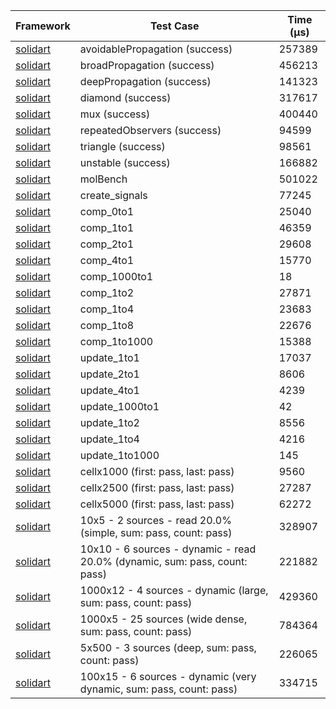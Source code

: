 | Framework | Test Case | Time (μs) |
| --- | --- | --- |
| [solidart](https://github.com/nank1ro/solidart) | avoidablePropagation (success) | 257389 |
| [solidart](https://github.com/nank1ro/solidart) | broadPropagation (success) | 456213 |
| [solidart](https://github.com/nank1ro/solidart) | deepPropagation (success) | 141323 |
| [solidart](https://github.com/nank1ro/solidart) | diamond (success) | 317617 |
| [solidart](https://github.com/nank1ro/solidart) | mux (success) | 400440 |
| [solidart](https://github.com/nank1ro/solidart) | repeatedObservers (success) | 94599 |
| [solidart](https://github.com/nank1ro/solidart) | triangle (success) | 98561 |
| [solidart](https://github.com/nank1ro/solidart) | unstable (success) | 166882 |
| [solidart](https://github.com/nank1ro/solidart) | molBench | 501022 |
| [solidart](https://github.com/nank1ro/solidart) | create_signals | 77245 |
| [solidart](https://github.com/nank1ro/solidart) | comp_0to1 | 25040 |
| [solidart](https://github.com/nank1ro/solidart) | comp_1to1 | 46359 |
| [solidart](https://github.com/nank1ro/solidart) | comp_2to1 | 29608 |
| [solidart](https://github.com/nank1ro/solidart) | comp_4to1 | 15770 |
| [solidart](https://github.com/nank1ro/solidart) | comp_1000to1 | 18 |
| [solidart](https://github.com/nank1ro/solidart) | comp_1to2 | 27871 |
| [solidart](https://github.com/nank1ro/solidart) | comp_1to4 | 23683 |
| [solidart](https://github.com/nank1ro/solidart) | comp_1to8 | 22676 |
| [solidart](https://github.com/nank1ro/solidart) | comp_1to1000 | 15388 |
| [solidart](https://github.com/nank1ro/solidart) | update_1to1 | 17037 |
| [solidart](https://github.com/nank1ro/solidart) | update_2to1 | 8606 |
| [solidart](https://github.com/nank1ro/solidart) | update_4to1 | 4239 |
| [solidart](https://github.com/nank1ro/solidart) | update_1000to1 | 42 |
| [solidart](https://github.com/nank1ro/solidart) | update_1to2 | 8556 |
| [solidart](https://github.com/nank1ro/solidart) | update_1to4 | 4216 |
| [solidart](https://github.com/nank1ro/solidart) | update_1to1000 | 145 |
| [solidart](https://github.com/nank1ro/solidart) | cellx1000 (first: pass, last: pass) | 9560 |
| [solidart](https://github.com/nank1ro/solidart) | cellx2500 (first: pass, last: pass) | 27287 |
| [solidart](https://github.com/nank1ro/solidart) | cellx5000 (first: pass, last: pass) | 62272 |
| [solidart](https://github.com/nank1ro/solidart) | 10x5 - 2 sources - read 20.0% (simple, sum: pass, count: pass) | 328907 |
| [solidart](https://github.com/nank1ro/solidart) | 10x10 - 6 sources - dynamic - read 20.0% (dynamic, sum: pass, count: pass) | 221882 |
| [solidart](https://github.com/nank1ro/solidart) | 1000x12 - 4 sources - dynamic (large, sum: pass, count: pass) | 429360 |
| [solidart](https://github.com/nank1ro/solidart) | 1000x5 - 25 sources (wide dense, sum: pass, count: pass) | 784364 |
| [solidart](https://github.com/nank1ro/solidart) | 5x500 - 3 sources (deep, sum: pass, count: pass) | 226065 |
| [solidart](https://github.com/nank1ro/solidart) | 100x15 - 6 sources - dynamic (very dynamic, sum: pass, count: pass) | 334715 |
